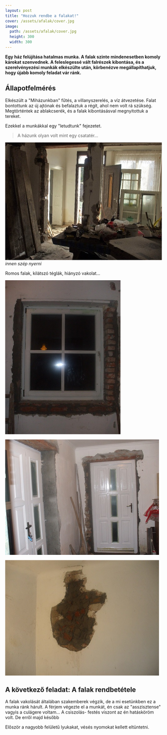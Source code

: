 ```yaml
---
layout: post
title: "Hozzuk rendbe a falakat!"
cover: /assets/afalak/cover.jpg
image:
  path: /assets/afalak/cover.jpg
  height: 300
  width: 300
---
```



**Egy ház felújítása hatalmas munka.  A falak szinte mindenesetben komoly károkat szenvednek. A feleslegessé vált falrészek kibontása, és a szerelvényezési munkák elkészülte után, körbenézve megállapíthatjuk, hogy újabb komoly feladat vár ránk.**


## Állapotfelmérés


Elkészült a "Miházunkban"  fűtés, a villanyszerelés, a víz átvezetése. Falat bontottunk az új ajtónak és befalaztuk a régit, ahol nem volt rá szükség. Megtörténtek az ablakcserék, és a falak kibontásásval megnyitottuk a tereket.  

Ezekkel a munkákkal egy "letudtunk" fejezetet.

> A házunk olyan volt mint egy csatatér...

![romos falak](/assets/afalak/6jav.jpg)
_innen szép nyerni_

Romos falak, kilátszó téglák, hiányzó vakolat... 


![ajtó ablak](/assets/afalak/DSCF0001.JPG)

![ajtó ablak](/assets/afalak/DSCF0005.JPG)

![ajtó ablak](/assets/afalak/DSCF0028.JPG)

## A következő feladat:  A falak rendbetétele


A falak vakolását általában szakemberek végzik, de a mi esetünkben ez a munka ránk hárult. A férjem végezte el a munkát, én csak az "asszisztense" vagyis a culágere voltam... 
A csiszolás- festés viszont az én hatásköröm volt. De erről majd később

Először a nagyobb felületű lyukakat, vésés nyomokat kellett eltüntetni.
